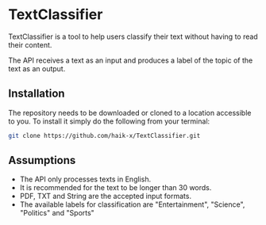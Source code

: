 # TextClassifier


TextClassifier is a tool to help users classify their text without having to read their content. 

The API receives a text as an input and produces a label of the topic of the text as an output. 

## Installation


The repository needs to be downloaded or cloned to a location accessible to you. To install it simply do the following from your terminal:

```bash
git clone https://github.com/haik-x/TextClassifier.git
```

## Assumptions

* The API only processes texts in English. 
* It is recommended for the text to be longer than 30 words. 
* PDF, TXT and String are the accepted input formats. 
* The available labels for classification are "Entertainment", "Science", "Politics" and "Sports"
